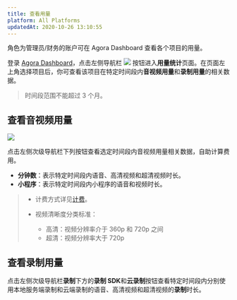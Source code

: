 ```yaml
---
title: 查看用量
platform: All Platforms
updatedAt: 2020-10-26 13:10:55
---
```


角色为管理员/财务的账户可在 Agora Dashboard 查看各个项目的用量。

登录 [Agora Dashboard](https://dashboard.agora.io/)，点击左侧导航栏 ![](https://web-cdn.agora.io/docs-files/1551250582235) 按钮进入**用量统计**页面。在页面左上角选择项目后，你可查看该项目在特定时间段内**音视频用量**和**录制用量**的相关数据。

> 时间段范围不能超过 3 个月。

## 查看音视频用量

![](https://web-cdn.agora.io/docs-files/1557741125258)

点击左侧次级导航栏下列按钮查看选定时间段内音视频用量相关数据，自助计算费用。

- **分钟数**：表示特定时间段内语音、高清视频和超清视频时长。
- **小程序**：表示特定时间段内小程序的语音和视频时长。

> - 计费方式详见[计费](https://docs.agora.io/cn/Agora%20Platform/billing_faq)。
>
> - 视频清晰度分类标准：
>   - 高清：视频分辨率介于 360p 和 720p 之间
>   - 超清：视频分辨率大于 720p

## 查看录制用量

点击左侧次级导航栏**录制**下方的**录制 SDK**和**云录制**按钮查看特定时间段内分别使用本地服务端录制和云端录制的语音、高清视频和超清视频的**录制**时长。
